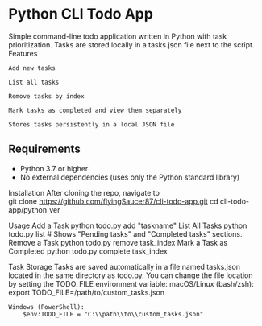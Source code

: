 # Python CLI Todo App

Simple command-line todo application written in Python with task prioritization.
Tasks are stored locally in a tasks.json file next to the script.
Features

    Add new tasks

    List all tasks

    Remove tasks by index

    Mark tasks as completed and view them separately

    Stores tasks persistently in a local JSON file

## Requirements

- Python 3.7 or higher
- No external dependencies (uses only the Python standard library)

Installation
    After cloning the repo, navigate to  
    git clone https://github.com/flyingSaucer87/cli-todo-app.git
    cd cli-todo-app/python_ver

Usage
Add a Task
    python todo.py add "taskname"
List All Tasks
    python todo.py list
    # Shows "Pending tasks" and "Completed tasks" sections.
Remove a Task
    python todo.py remove task_index
Mark a Task as Completed
    python todo.py complete task_index

Task Storage
Tasks are saved automatically in a file named tasks.json located in the same directory as todo.py.
You can change the file location by setting the TODO_FILE environment variable:
    macOS/Linux (bash/zsh):
        export TODO_FILE=/path/to/custom_tasks.json

    Windows (PowerShell):
        $env:TODO_FILE = "C:\\path\\to\\custom_tasks.json"

